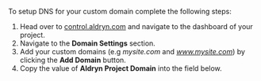 To setup DNS for your custom domain complete the following steps:

1. Head over to [control.aldryn.com](https://control.aldryn.com) and navigate to the dashboard of your project.
2. Navigate to the **Domain Settings** section.
3. Add your custom domains (e.g *mysite.com* and *www.mysite.com*) by clicking the **Add Domain** button.
4. Copy the value of **Aldryn Project Domain** into the field below.
